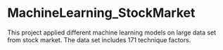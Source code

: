 # MachineLearning_StockMarket
This project applied different machine learning models on large data set from stock market. The data set includes 171 technique factors.

